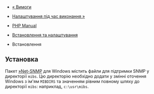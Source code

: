 - [« Вимоги](snmp.requirements.md)
- [Налаштування під час виконання »](snmp.configuration.md)

- [PHP Manual](index.md)
- [Встановлення та налаштування](snmp.setup.md)
- Встановлення

## Установка

Пакет [»Net-SNMP](http://www.net-snmp.org/) для Windows містить файли
для підтримки SNMP у директорії `mibs`. Цю директорію необхідно
додати у змінні оточення Windows з ім'ям `MIBDIRS` та значенням
рівним повному шляху до директорії `mibs`: наприклад, `c:\usr\mibs`.
